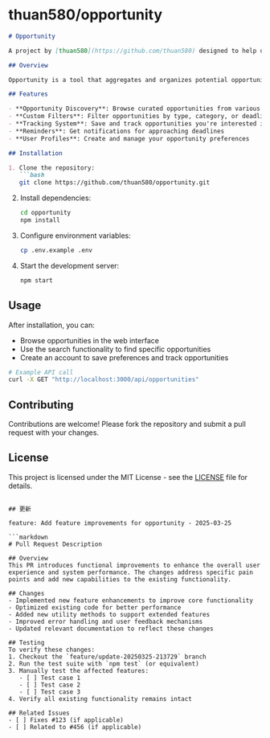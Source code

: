 # thuan580/opportunity

```markdown
# Opportunity

A project by [thuan580](https://github.com/thuan580) designed to help users discover and manage career or life opportunities.

## Overview

Opportunity is a tool that aggregates and organizes potential opportunities (jobs, scholarships, events, etc.) in one place. It aims to simplify the process of finding and tracking valuable prospects.

## Features

- **Opportunity Discovery**: Browse curated opportunities from various sources
- **Custom Filters**: Filter opportunities by type, category, or deadline
- **Tracking System**: Save and track opportunities you're interested in
- **Reminders**: Get notifications for approaching deadlines
- **User Profiles**: Create and manage your opportunity preferences

## Installation

1. Clone the repository:
   ```bash
   git clone https://github.com/thuan580/opportunity.git
   ```
2. Install dependencies:
   ```bash
   cd opportunity
   npm install
   ```
3. Configure environment variables:
   ```bash
   cp .env.example .env
   ```
4. Start the development server:
   ```bash
   npm start
   ```

## Usage

After installation, you can:

- Browse opportunities in the web interface
- Use the search functionality to find specific opportunities
- Create an account to save preferences and track opportunities

```bash
# Example API call
curl -X GET "http://localhost:3000/api/opportunities"
```

## Contributing

Contributions are welcome! Please fork the repository and submit a pull request with your changes.

## License

This project is licensed under the MIT License - see the [LICENSE](LICENSE) file for details.
```

## 更新

feature: Add feature improvements for opportunity - 2025-03-25

```markdown
# Pull Request Description

## Overview
This PR introduces functional improvements to enhance the overall user experience and system performance. The changes address specific pain points and add new capabilities to the existing functionality.

## Changes
- Implemented new feature enhancements to improve core functionality
- Optimized existing code for better performance
- Added new utility methods to support extended features
- Improved error handling and user feedback mechanisms
- Updated relevant documentation to reflect these changes

## Testing
To verify these changes:
1. Checkout the `feature/update-20250325-213729` branch
2. Run the test suite with `npm test` (or equivalent)
3. Manually test the affected features:
   - [ ] Test case 1
   - [ ] Test case 2
   - [ ] Test case 3
4. Verify all existing functionality remains intact

## Related Issues
- [ ] Fixes #123 (if applicable)
- [ ] Related to #456 (if applicable)
```